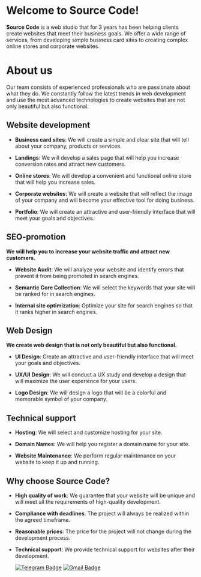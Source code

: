 # Welcome to Source Code!

**Source Code** is a web studio that for 3 years has been helping clients create websites that meet their business goals. We offer a wide range of services, from developing simple business card sites to creating complex online stores and corporate websites.


# About us

Our team consists of experienced professionals who are passionate about what they do. We constantly follow the latest trends in web development and use the most advanced technologies to create websites that are not only beautiful but also functional.

## Website development

- **Business card sites**: We will create a simple and clear site that will tell about your company, products or services.

- **Landings**: We will develop a sales page that will help you increase conversion rates and attract new customers.

- **Online stores**: We will develop a convenient and functional online store that will help you increase sales.

- **Corporate websites**: We will create a website that will reflect the image of your company and will become your effective tool for doing business.

- **Portfolio**: We will create an attractive and user-friendly interface that will meet your goals and objectives.

## SEO-promotion
**We will help you to increase your website traffic and attract new customers.**

- **Website Audit**: We will analyze your website and identify errors that prevent it from being promoted in search engines.

- **Semantic Core Collection**: We will select the keywords that your site will be ranked for in search engines.

- **Internal site optimization**: Optimize your site for search engines so that it ranks higher in search engines.

## Web Design
**We create web design that is not only beautiful but also functional.**

- **UI Design**: Create an attractive and user-friendly interface that will meet your goals and objectives.

- **UX/UI Design**: We will conduct a UX study and develop a design that will maximize the user experience for your users.

 - **Logo Design**: We will design a logo that will be a colorful and memorable symbol of your company.
 
## Technical support

- **Hosting**: We will select and customize hosting for your site.

- **Domain Names**: We will help you register a domain name for your site.

- **Website Maintenance**: We perform regular maintenance on your website to keep it up and running.

## Why choose Source Code?

- **High quality of work**:
We guarantee that your website will be unique and will meet all the requirements of high-quality development.

- **Compliance with deadlines**:
The project will always be realized within the agreed timeframe.

- **Reasonable prices**:
The price for the project will not change during the development process.

- **Technical support**:
We provide technical support for websites after their development.

  [![Telegram Badge](https://img.shields.io/badge/-Telegram-blue?style=flat&logo=Telegram&logoColor=white)](https://t.me/Source_Code_Web_Development) 
  [![Gmail Badge](https://img.shields.io/badge/-Gmail-red?style=flat&logo=Gmail&logoColor=white)](mailto:sourcecode.web.developer@gmail.com)
